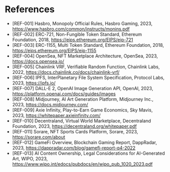 # References

- [REF-001] Hasbro, Monopoly Official Rules, Hasbro Gaming, 2023, https://www.hasbro.com/common/instructs/monins.pdf
- [REF-002] ERC-721, Non-Fungible Token Standard, Ethereum Foundation, 2018, https://eips.ethereum.org/EIPS/eip-721
- [REF-003] ERC-1155, Multi Token Standard, Ethereum Foundation, 2018, https://eips.ethereum.org/EIPS/eip-1155
- [REF-004] OpenSea, NFT Marketplace Architecture, OpenSea, 2023, https://docs.opensea.io/
- [REF-005] Chainlink VRF, Verifiable Random Function, Chainlink Labs, 2022, https://docs.chainlink.co/docs/chainlink-vrf/
- [REF-006] IPFS, InterPlanetary File System Specification, Protocol Labs, 2023, https://ipfs.io/
- [REF-007] DALL-E 2, OpenAI Image Generation API, OpenAI, 2023, https://platform.openai.com/docs/guides/images
- [REF-008] Midjourney, AI Art Generation Platform, Midjourney Inc., 2023, https://docs.midjourney.com/
- [REF-009] Axie Infinity, Play-to-Earn Game Economics, Sky Mavis, 2023, https://whitepaper.axieinfinity.com/
- [REF-010] Decentraland, Virtual World Marketplace, Decentraland Foundation, 2023, https://decentraland.org/whitepaper.pdf
- [REF-011] Sorare, NFT Sports Cards Platform, Sorare, 2023, https://sorare.com/about
- [REF-012] GameFi Overview, Blockchain Gaming Report, DappRadar, 2023, https://dappradar.com/blog/gamefi-report-q4-2022
- [REF-013] AI Content Ownership, Legal Considerations for AI-Generated Art, WIPO, 2023, https://www.wipo.int/edocs/pubdocs/en/wipo_pub_1020_2023.pdf
